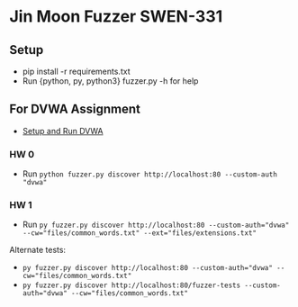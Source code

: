 # Jin Moon Fuzzer SWEN-331
## Setup
- pip install -r requirements.txt
- Run {python, py, python3} fuzzer.py -h for help

## For DVWA Assignment
- [Setup and Run DVWA](https://www.se.rit.edu/~swen-331/activities/webapps/)

### HW 0
- Run `python fuzzer.py discover http://localhost:80 --custom-auth "dvwa"`

### HW 1
-  Run `py fuzzer.py discover http://localhost:80 --custom-auth="dvwa" --cw="files/common_words.txt" --ext="files/extensions.txt"`

Alternate tests:
- `py fuzzer.py discover http://localhost:80 --custom-auth="dvwa" --cw="files/common_words.txt"`
- `py fuzzer.py discover http://localhost:80/fuzzer-tests --custom-auth="dvwa" --cw="files/common_words.txt"`